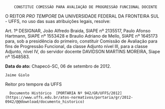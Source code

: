         CONSTITUI COMISSÃO PARA AVALIAÇÃO DE PROGRESSÃO FUNCIONAL DOCENTE  

O REITOR *PRO TEMPORE* DA UNIVERSIDADE FEDERAL DA FRONTEIRA SUL - UFFS, no uso das suas atribuições legais, resolve:

 Art. 1º DESIGNAR, João Alfredo Braida, SIAPE nº 2135517, Paulo Afonso Hartmann, SIAPE nº 1553428 e Braulio Adriano de Mello, SIAPE nº 1645173 para, sob a presidência do primeiro, constituir Comissão de Avaliação para fins de Progressão Funcional, da classe Adjunto nível III, para a classe Adjunto, nível IV, do servidor docente DAVIDSON MARTINS MOREIRA, Siape nº 1548583.

  

   **Data do ato:** Chapecó-SC, 06 de setembro de 2012.   
 

    Jaime Giolo    
 Reitor pro tempore da UFFS 

      Documento Histórico  [PORTARIA Nº 942/GR/UFFS/2012](https://www.uffs.edu.br/atos-normativos/portaria/gr/2012-0942/@@download/documento_historico)     
      